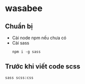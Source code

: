 # wasabee
## Chuẩn bị
* Cài node npm nếu chưa có
* Cài sass
    ```
    npm i -g sass
    ```
## Trước khi viết code scss
```
sass scss:css
```
